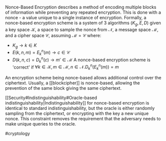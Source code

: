 Nonce-Based Encryption describes a method of encoding multiple blocks of information while preventing any repeated encryption. This is done with a nonce - a value unique to a single instance of encryption. 
Formally, a nonce-based encryption scheme is a system of 3 algorithms $(K_g, E, D)$ given a key space $\mathcal K$, a space to sample the nonce from $\mathcal N$, a message space $\mathcal M$, and a cipher space $\mathcal C$, assuming $\mathcal M = \mathcal C$ where:
- $K_g \rightarrow k \in K$
- $E(k,n,m) = E_k^n(m) \rightarrow c \in \mathcal C$
- $D(k,n,c) = D_k^n(c) \rightarrow m' \in \mathcal M$ 
A nonce-based encryption scheme is 'correct' if $\forall k \in \mathcal K, m \in \mathcal M, n \in \mathcal N. D_k^n \left(E_k^n \left(m \right)\right) = m$

An encryption scheme being nonce-based allows additional control over the ciphertext. Usually, a [[blockcipher]] is nonce-based, allowing the prevention of the same block giving the same ciphertext.

[[Security#Indistinguishability#Oracle-based indistinguishability|Indistinguishability]] for nonce-based encryption is identical to standard indistinguishability, but the oracle is either randomly sampling from the ciphertext, or encrypting with the key a new unique nonce. This constraint removes the requirement that the adversary needs to make unique queries to the oracle. 

#cryptology